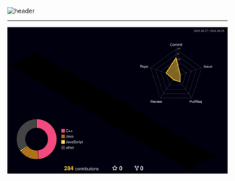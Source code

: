 ![header](https://capsule-render.vercel.app/api?type=Waving&text=HuitaePark&height=200&fontAlignY=40&color=gradient&fontColor=ffffff)

---
![](./profile-3d-contrib/profile-night-rainbow.svg)



<!--
**HuitaePark/HuitaePark** is a ✨ _special_ ✨ repository because its `README.md` (this file) appears on your GitHub profile.

Here are some ideas to get you started:

- 🔭 I’m currently working on ...
- 🌱 I’m currently learning ...
- 👯 I’m looking to collaborate on ...
- 🤔 I’m looking for help with ...
- 💬 Ask me about ...
- 📫 How to reach me: ...
- 😄 Pronouns: ...
- ⚡ Fun fact: ...
-->
